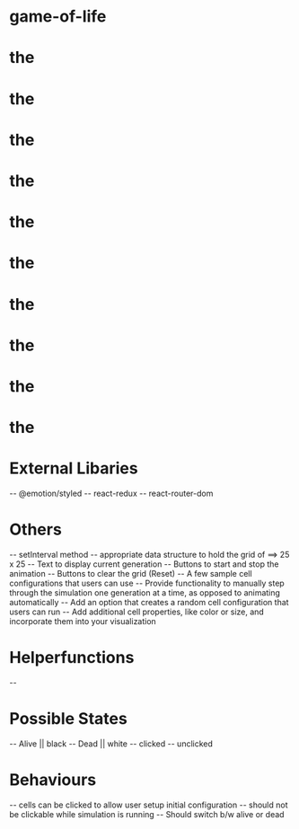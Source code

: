 # game-of-life

# the <App />
# the <Game />
# the <Grid />
# the <Cells />
# the <SingleCells />
# the <Board />
# the <Timer />
# the <ActionButtons />
# the <TextDisplay />
# the <About />

# External Libaries
-- @emotion/styled
-- react-redux
-- react-router-dom

# Others
-- setInterval method
-- appropriate data structure to hold the grid of  ==> 25 x 25
-- Text to display current generation
-- Buttons to start and stop the animation
-- Buttons to clear the grid (Reset)
-- A few sample cell configurations that users can use
-- Provide functionality to manually step through the simulation one generation at a time, as opposed to animating automatically
-- Add an option that creates a random cell configuration that users can run
-- Add additional cell properties, like color or size, and incorporate them into your visualization

# Helperfunctions
-- 

# Possible States
-- Alive || black
-- Dead || white
-- clicked 
-- unclicked

# Behaviours
-- cells can be clicked to allow user setup initial configuration
-- should not be clickable while simulation is running
-- Should switch b/w alive or dead